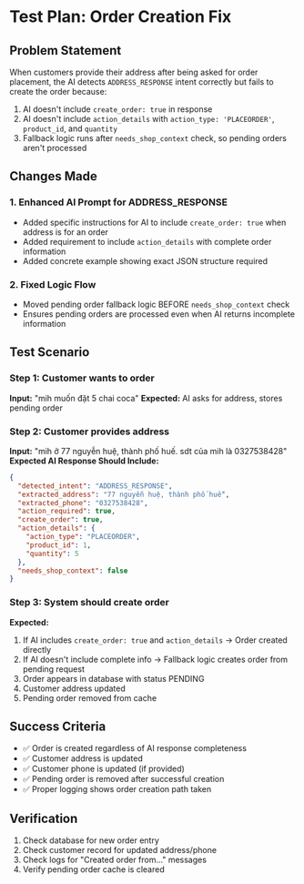 # Test Plan: Order Creation Fix

## Problem Statement
When customers provide their address after being asked for order placement, the AI detects `ADDRESS_RESPONSE` intent correctly but fails to create the order because:
1. AI doesn't include `create_order: true` in response
2. AI doesn't include `action_details` with `action_type: 'PLACEORDER'`, `product_id`, and `quantity`
3. Fallback logic runs after `needs_shop_context` check, so pending orders aren't processed

## Changes Made

### 1. Enhanced AI Prompt for ADDRESS_RESPONSE
- Added specific instructions for AI to include `create_order: true` when address is for an order
- Added requirement to include `action_details` with complete order information
- Added concrete example showing exact JSON structure required

### 2. Fixed Logic Flow
- Moved pending order fallback logic BEFORE `needs_shop_context` check
- Ensures pending orders are processed even when AI returns incomplete information

## Test Scenario

### Step 1: Customer wants to order
**Input:** "mih muốn đặt 5 chai coca"
**Expected:** AI asks for address, stores pending order

### Step 2: Customer provides address
**Input:** "mih ở 77 nguyễn huệ, thành phố huế. sdt của mih là 0327538428"
**Expected AI Response Should Include:**
```json
{
  "detected_intent": "ADDRESS_RESPONSE",
  "extracted_address": "77 nguyễn huệ, thành phố huế",
  "extracted_phone": "0327538428",
  "action_required": true,
  "create_order": true,
  "action_details": {
    "action_type": "PLACEORDER",
    "product_id": 1,
    "quantity": 5
  },
  "needs_shop_context": false
}
```

### Step 3: System should create order
**Expected:**
1. If AI includes `create_order: true` and `action_details` → Order created directly
2. If AI doesn't include complete info → Fallback logic creates order from pending request
3. Order appears in database with status PENDING
4. Customer address updated
5. Pending order removed from cache

## Success Criteria
- ✅ Order is created regardless of AI response completeness
- ✅ Customer address is updated
- ✅ Customer phone is updated (if provided)
- ✅ Pending order is removed after successful creation
- ✅ Proper logging shows order creation path taken

## Verification
1. Check database for new order entry
2. Check customer record for updated address/phone
3. Check logs for "Created order from..." messages
4. Verify pending order cache is cleared
